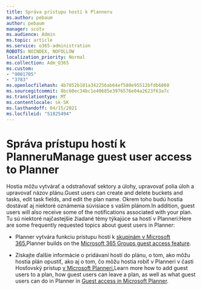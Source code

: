 ```yaml
---
title: Správa prístupu hostí k Planneru
ms.author: pebaum
author: pebaum
manager: scotv
ms.audience: Admin
ms.topic: article
ms.service: o365-administration
ROBOTS: NOINDEX, NOFOLLOW
localization_priority: Normal
ms.collection: Adm_O365
ms.custom:
- "9001705"
- "3783"
ms.openlocfilehash: 4b7852b101a342256ab64ef580e95512bfdb6860
ms.sourcegitcommit: 8bc60ec34bc1e40685e3976576e04a2623f63a7c
ms.translationtype: MT
ms.contentlocale: sk-SK
ms.lasthandoff: 04/15/2021
ms.locfileid: "51825494"
---
```

# <a name="manage-guest-user-access-to-planner"></a><span data-ttu-id="240a6-102">Správa prístupu hostí k Planneru</span><span class="sxs-lookup"><span data-stu-id="240a6-102">Manage guest user access to Planner</span></span>

<span data-ttu-id="240a6-103">Hostia môžu vytvárať a odstraňovať sektory a úlohy, upravovať polia úloh a upravovať názov plánu.</span><span class="sxs-lookup"><span data-stu-id="240a6-103">Guest users can create and delete buckets and tasks, edit task fields, and edit the plan name.</span></span> <span data-ttu-id="240a6-104">Okrem toho budú hostia dostávať aj niektoré oznámenia súvisiace s vaším plánom.</span><span class="sxs-lookup"><span data-stu-id="240a6-104">In addition, guest users will also receive some of the notifications associated with your plan.</span></span> <span data-ttu-id="240a6-105">Tu sú niektoré najčastejšie žiadané témy týkajúce sa hostí v Planneri:</span><span class="sxs-lookup"><span data-stu-id="240a6-105">Here are some frequently requested topics about guest users in Planner:</span></span>

- <span data-ttu-id="240a6-106">Planner vytvára funkciu prístupu hostí k [skupinám v Microsoft 365.](https://support.office.com/article/Adding-guests-to-Office-365-Groups-bfc7a840-868f-4fd6-a390-f347bf51aff6)</span><span class="sxs-lookup"><span data-stu-id="240a6-106">Planner builds on the [Microsoft 365 Groups guest access feature](https://support.office.com/article/Adding-guests-to-Office-365-Groups-bfc7a840-868f-4fd6-a390-f347bf51aff6).</span></span> 

- <span data-ttu-id="240a6-107">Získajte ďalšie informácie o pridávaní hostí do plánu, o tom, ako môžu hostia plán opustiť, ako aj o tom, čo môžu hostia robiť v Planneri v časti Hosťovský prístup [v Microsoft Planneri.](https://support.office.com/article/Guest-access-in-Microsoft-Planner-cc5d7f96-dced-4da4-ab62-08c72d9759c6)</span><span class="sxs-lookup"><span data-stu-id="240a6-107">Learn more how to add guest users to a plan, how guest users can leave a plan, as well as what guest users can do in Planner in [Guest access in Microsoft Planner](https://support.office.com/article/Guest-access-in-Microsoft-Planner-cc5d7f96-dced-4da4-ab62-08c72d9759c6).</span></span>
